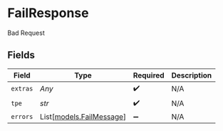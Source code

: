 # FailResponse

Bad Request


## Fields

| Field                                                | Type                                                 | Required                                             | Description                                          |
| ---------------------------------------------------- | ---------------------------------------------------- | ---------------------------------------------------- | ---------------------------------------------------- |
| `extras`                                             | *Any*                                                | :heavy_check_mark:                                   | N/A                                                  |
| `tpe`                                                | *str*                                                | :heavy_check_mark:                                   | N/A                                                  |
| `errors`                                             | List[[models.FailMessage](../models/failmessage.md)] | :heavy_minus_sign:                                   | N/A                                                  |
